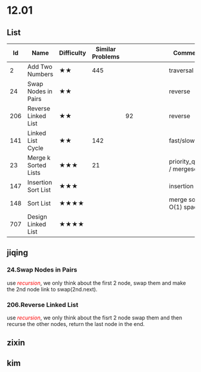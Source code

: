 # 12.01

## List
| Id  | Name                 | Difficulty | Similar Problems |   |   |   |   |   |   | Comments                   |
|-----|----------------------|------------|------------------|---|---|---|---|---|---|----------------------------|
| 2   | Add Two Numbers      | ★★         | 445              |   |   |   |   |   |   | traversal                  |
| 24  | Swap Nodes in Pairs  | ★★         |                  |   |   |   |   |   |   | reverse                    |
| 206 | Reverse Linked List  | ★★         |                  |92 |   |   |   |   |   | reverse                    |
| 141 | Linked List Cycle    | ★★         | 142              |   |   |   |   |   |   | fast/slow                  |
| 23  | Merge k Sorted Lists | ★★★        | 21               |   |   |   |   |   |   | priority_queue / mergesort |
| 147 | Insertion Sort List  | ★★★        |                  |   |   |   |   |   |   | insertion sort             |
| 148 | Sort List            | ★★★★       |                  |   |   |   |   |   |   | merge sort O(1) space      |
| 707 | Design Linked List   | ★★★★       |                  |   |   |   |   |   |   |                            |

## jiqing
### 24.Swap Nodes in Pairs
use <font color = red>*recursion*</font>, we only think about the first 2 node, swap them and make the 2nd node link to swap(2nd.next).
### 206.Reverse Linked List
use <font color = red>*recursion*</font>, we only think about the fisrt 2 node swap them and then recurse the other nodes, return the last node in the end.



## zixin



## kim